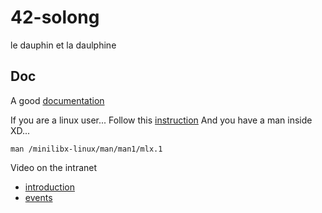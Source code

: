 # 42-solong

le dauphin et la daulphine

## Doc 


A good 
[documentation](https://harm-smits.github.io/42docs/libs/minilibx)

If you are a linux user... Follow this 
[instruction](https://harm-smits.github.io/42docs/libs/minilibx)
And you have a man inside XD...

```
man /minilibx-linux/man/man1/mlx.1
```

Video on the intranet
* [introduction](https://elearning.intra.42.fr/notions/minilibx/subnotions/mlx-introduction/videos/introduction-to-minilibx#)
* [events](https://elearning.intra.42.fr/notions/minilibx/subnotions/mlx-events/videos/minilibx-events)

